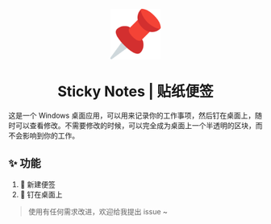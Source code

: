 <p align="center">
  <img width="100" src="./views/public/logo.png">
</p>

<h1 align="center">Sticky Notes | 贴纸便签</h1>

这是一个 Windows 桌面应用，可以用来记录你的工作事项，然后钉在桌面上，随时可以查看修改。不需要修改的时候，可以完全成为桌面上一个半透明的区块，而不会影响到你的工作。

## ✨ 功能
1. 📝 新建便签
2. 📌 钉在桌面上

> 使用有任何需求改进，欢迎给我提出 issue ~

